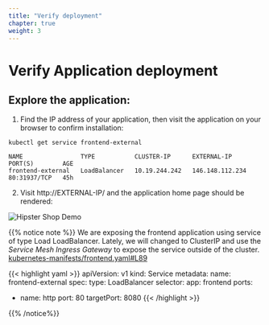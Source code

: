 ```yaml
---
title: "Verify deployment"
chapter: true
weight: 3
---
```


# Verify Application deployment

## Explore the application:

1. Find the IP address of your application, then visit the application on your browser to confirm installation:

```
kubectl get service frontend-external
```

```
NAME                TYPE           CLUSTER-IP      EXTERNAL-IP       PORT(S)        AGE
frontend-external   LoadBalancer   10.19.244.242   146.148.112.234   80:31937/TCP   45h
```

2. Visit http://EXTERNAL-IP/ and the application home page should be rendered:

![Hipster Shop Demo](/images/application-view.png?width=50pc)



{{% notice note %}}
We are exposing the frontend application using service of type Load LoadBalancer. Lately, we will changed to ClusterIP and use the _Service Mesh Ingress Gateway_ to expose the service outside of the cluster.
[kubernetes-manifests/frontend.yaml#L89](https://github.com/GoogleCloudPlatform/microservices-demo/blob/master/kubernetes-manifests/frontend.yaml#L89)


{{< highlight yaml >}}
apiVersion: v1
kind: Service
metadata:
  name: frontend-external
spec:
  type: LoadBalancer
  selector:
    app: frontend
  ports:
  - name: http
    port: 80
    targetPort: 8080
{{< /highlight >}}

{{% /notice%}}
